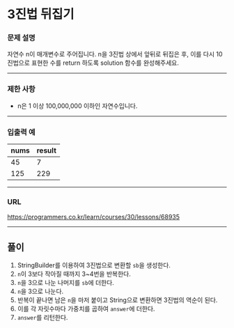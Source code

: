 # 3진법 뒤집기

### 문제 설명

자연수 n이 매개변수로 주어집니다. n을 3진법 상에서 앞뒤로 뒤집은 후, 이를 다시 10진법으로 표현한 수를 return 하도록 solution 함수를 완성해주세요.

-----------
### 제한 사항

- n은 1 이상 100,000,000 이하인 자연수입니다.

-----------
### 입출력 예

| nums | result |
|------|--------|
| 45   | 7      |
| 125  | 229    |

-----------
### URL

https://programmers.co.kr/learn/courses/30/lessons/68935

-----------
## 풀이
1. StringBuilder를 이용하여 3진법으로 변환할 `sb`을 생성한다.
2. `n`이 3보다 작아질 때까지 3~4번을 반복한다.
3. `n`을 3으로 나눈 나머지를 `sb`에 더한다.
4. `n`을 3으로 나눈다.
5. 반복이 끝나면 남은 `n`을 마저 붙이고 String으로 변환하면 3진법의 역순이 된다.
6. 이를 각 자릿수마다 가중치를 곱하여 `answer`에 더한다.
7. `answer`를 리턴한다.